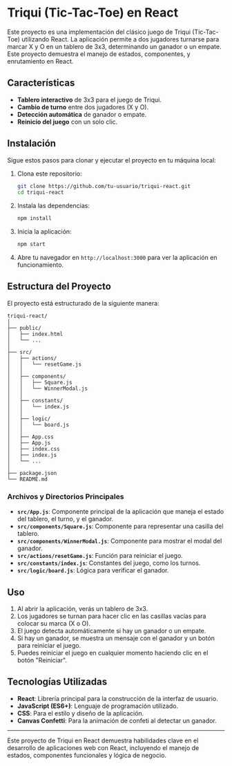 # Triqui (Tic-Tac-Toe) en React

Este proyecto es una implementación del clásico juego de Triqui (Tic-Tac-Toe) utilizando React. La aplicación permite a dos jugadores turnarse para marcar X y O en un tablero de 3x3, determinando un ganador o un empate. Este proyecto demuestra el manejo de estados, componentes, y enrutamiento en React.

## Características

- **Tablero interactivo** de 3x3 para el juego de Triqui.
- **Cambio de turno** entre dos jugadores (X y O).
- **Detección automática** de ganador o empate.
- **Reinicio del juego** con un solo clic.

## Instalación

Sigue estos pasos para clonar y ejecutar el proyecto en tu máquina local:

1. Clona este repositorio:
    ```bash
    git clone https://github.com/tu-usuario/triqui-react.git
    cd triqui-react
    ```

2. Instala las dependencias:
    ```bash
    npm install
    ```

3. Inicia la aplicación:
    ```bash
    npm start
    ```

4. Abre tu navegador en `http://localhost:3000` para ver la aplicación en funcionamiento.

## Estructura del Proyecto

El proyecto está estructurado de la siguiente manera:

```
triqui-react/
│
├── public/
│   ├── index.html
│   └── ...
│
├── src/
│   ├── actions/
│   │   └── resetGame.js
│   │
│   ├── components/
│   │   ├── Square.js
│   │   └── WinnerModal.js
│   │
│   ├── constants/
│   │   └── index.js
│   │
│   ├── logic/
│   │   └── board.js
│   │
│   ├── App.css
│   ├── App.js
│   ├── index.css
│   ├── index.js
│   └── ...
│
├── package.json
└── README.md
```

### Archivos y Directorios Principales

- **`src/App.js`**: Componente principal de la aplicación que maneja el estado del tablero, el turno, y el ganador.
- **`src/components/Square.js`**: Componente para representar una casilla del tablero.
- **`src/components/WinnerModal.js`**: Componente para mostrar el modal del ganador.
- **`src/actions/resetGame.js`**: Función para reiniciar el juego.
- **`src/constants/index.js`**: Constantes del juego, como los turnos.
- **`src/logic/board.js`**: Lógica para verificar el ganador.

## Uso

1. Al abrir la aplicación, verás un tablero de 3x3.
2. Los jugadores se turnan para hacer clic en las casillas vacías para colocar su marca (X o O).
3. El juego detecta automáticamente si hay un ganador o un empate.
4. Si hay un ganador, se muestra un mensaje con el ganador y un botón para reiniciar el juego.
5. Puedes reiniciar el juego en cualquier momento haciendo clic en el botón "Reiniciar".

## Tecnologías Utilizadas

- **React**: Librería principal para la construcción de la interfaz de usuario.
- **JavaScript (ES6+)**: Lenguaje de programación utilizado.
- **CSS**: Para el estilo y diseño de la aplicación.
- **Canvas Confetti**: Para la animación de confeti al detectar un ganador.

---

Este proyecto de Triqui en React demuestra habilidades clave en el desarrollo de aplicaciones web con React, incluyendo el manejo de estados, componentes funcionales y lógica de negocio. 
